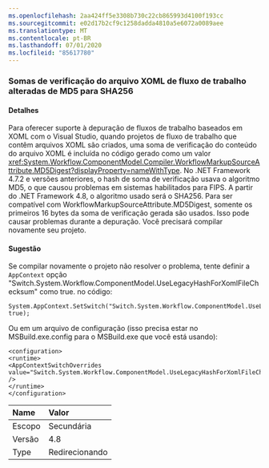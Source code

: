 ```yaml
---
ms.openlocfilehash: 2aa424ff5e3308b730c22cb865993d4100f193cc
ms.sourcegitcommit: e02d17b2cf9c1258dadda4810a5e6072a0089aee
ms.translationtype: MT
ms.contentlocale: pt-BR
ms.lasthandoff: 07/01/2020
ms.locfileid: "85617780"
---
```

### <a name="workflow-xoml-file-checksums-changed-from-md5-to-sha256"></a>Somas de verificação do arquivo XOML de fluxo de trabalho alteradas de MD5 para SHA256

#### <a name="details"></a>Detalhes

Para oferecer suporte à depuração de fluxos de trabalho baseados em XOML com o Visual Studio, quando projetos de fluxo de trabalho que contêm arquivos XOML são criados, uma soma de verificação do conteúdo do arquivo XOML é incluída no código gerado como um valor <xref:System.Workflow.ComponentModel.Compiler.WorkflowMarkupSourceAttribute.MD5Digest?displayProperty=nameWithType>. No .NET Framework 4.7.2 e versões anteriores, o hash de soma de verificação usava o algoritmo MD5, o que causou problemas em sistemas habilitados para FIPS. A partir do .NET Framework 4.8, o algoritmo usado será o SHA256. Para ser compatível com WorkflowMarkupSourceAttribute.MD5Digest, somente os primeiros 16 bytes da soma de verificação gerada são usados. Isso pode causar problemas durante a depuração. Você precisará compilar novamente seu projeto.

#### <a name="suggestion"></a>Sugestão

Se compilar novamente o projeto não resolver o problema, tente definir a `AppContext` opção &quot;Switch.System.Workflow.ComponentModel.UseLegacyHashForXomlFileChecksum&quot; como true. no código:

<pre><code class="lang-csharp">System.AppContext.SetSwitch(&quot;Switch.System.Workflow.ComponentModel.UseLegacyHashForXomlFileChecksum&quot;, true);&#13;&#10;</code></pre>

Ou em um arquivo de configuração (isso precisa estar no MSBuild.exe.config para o MSBuild.exe que você está usando):

<pre><code class="lang-xml">&lt;configuration&gt;&#13;&#10;&lt;runtime&gt;&#13;&#10;&lt;AppContextSwitchOverrides value=&quot;Switch.System.Workflow.ComponentModel.UseLegacyHashForXomlFileChecksum=true&quot; /&gt;&#13;&#10;&lt;/runtime&gt;&#13;&#10;&lt;/configuration&gt;&#13;&#10;</code></pre>

| Name    | Valor       |
|:--------|:------------|
| Escopo   | Secundária       |
| Versão | 4.8         |
| Type    | Redirecionando |
